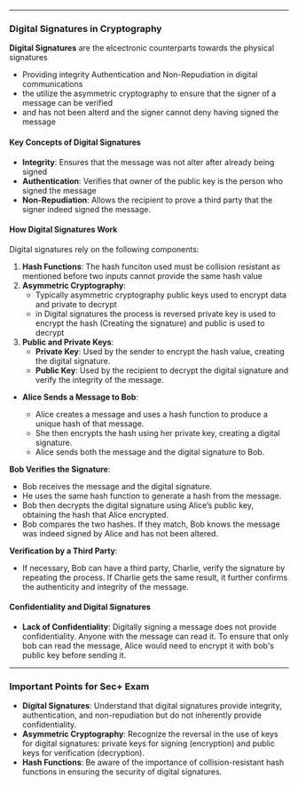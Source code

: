 
---
### Digital Signatures in Cryptography

**Digital Signatures** are the elcectronic counterparts towards the physical signatures 

- Providing integrity Authentication and Non-Repudiation  in digital communications 
- the utilize the asymmetric cryptography to ensure that the signer of a message can be verified 
- and has not been alterd and the signer cannot deny having signed the message

#### Key Concepts of Digital Signatures

- **Integrity**: Ensures that the message was not alter after already being signed 
- **Authentication**: Verifies that owner of the public key is the person who signed the message 
- **Non-Repudiation**: Allows the  recipient to prove a third party that the signer indeed signed the message.

#### How Digital Signatures Work

Digital signatures rely on the following components:

1. **Hash Functions**: The hash funciton used must be collision resistant as mentioned before two inputs cannot provide the same hash value 
2. **Asymmetric Cryptography**:
	- Typically asymmetric cryptography public keys used to encrypt data and private to decrypt 
	- in Digital signatures the process is reversed private key is used to encrypt the hash (Creating the signature) and public is used to decrypt
3. **Public and Private Keys**:
	- **Private Key**: Used by the sender to encrypt the hash value, creating the digital signature.
	- **Public Key**: Used by the recipient to decrypt the digital signature and verify the integrity of the message.

- **Alice Sends a Message to Bob**:
    
    - Alice creates a message and uses a hash function to produce a unique hash of that message.
    - She then encrypts the hash using her private key, creating a digital signature.
    - Alice sends both the message and the digital signature to Bob.

**Bob Verifies the Signature**:

- Bob receives the message and the digital signature.
- He uses the same hash function to generate a hash from the message.
- Bob then decrypts the digital signature using Alice’s public key, obtaining the hash that Alice encrypted.
- Bob compares the two hashes. If they match, Bob knows the message was indeed signed by Alice and has not been altered.

**Verification by a Third Party**:

- If necessary, Bob can have a third party, Charlie, verify the signature by repeating the process. If Charlie gets the same result, it further confirms the authenticity and integrity of the message.

#### Confidentiality and Digital Signatures

- **Lack of Confidentiality**: Digitally signing a message does not provide confidentiality. Anyone with the message can read it. To ensure that only bob can read the message, Alice would need to encrypt it with bob's public key before sending it. 


----

### Important Points for Sec+ Exam

- **Digital Signatures**: Understand that digital signatures provide integrity, authentication, and non-repudiation but do not inherently provide confidentiality.
- **Asymmetric Cryptography**: Recognize the reversal in the use of keys for digital signatures: private keys for signing (encryption) and public keys for verification (decryption).
- **Hash Functions**: Be aware of the importance of collision-resistant hash functions in ensuring the security of digital signatures.